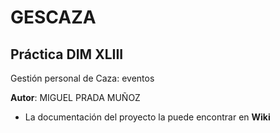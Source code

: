 # GESCAZA

## Práctica DIM XLIII

Gestión personal de Caza: eventos

**Autor**: MIGUEL PRADA MUÑOZ

- La documentación del proyecto la puede encontrar en **Wiki**
